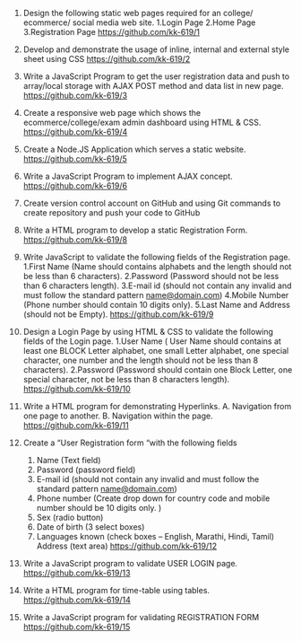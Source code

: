 1. Design the following static web pages required for an college/ ecommerce/ social 
media web site.
  1.Login Page 
  2.Home Page 
  3.Registration Page
https://github.com/kk-619/1
  
2. Develop and demonstrate the usage of inline, internal and external style sheet 
using CSS
https://github.com/kk-619/2

3. Write a JavaScript Program to get the user registration data and push to 
array/local storage with AJAX POST method and data list in new page.
https://github.com/kk-619/3

4. Create a responsive web page which shows the ecommerce/college/exam 
admin dashboard using HTML & CSS.
https://github.com/kk-619/4

5. Create a Node.JS Application which serves a static website.
https://github.com/kk-619/5

6. Write a JavaScript Program to implement AJAX concept.
https://github.com/kk-619/6

7. Create version control account on GitHub and using Git commands to 
create repository and push your code to GitHub

8. Write a HTML program to develop a static Registration Form.
https://github.com/kk-619/8

9. Write JavaScript to validate the following fields of the Registration page.
    1.First Name (Name should contains alphabets and the length should not 
be less than 6 characters). 
    2.Password (Password should not be less than 6 characters length). 
    3.E-mail id (should not contain any invalid and must follow the standard 
pattern name@domain.com) 
    4.Mobile Number (Phone number should contain 10 digits only).
    5.Last Name and Address (should not be Empty).
 https://github.com/kk-619/9
    
10. Design a Login Page by using HTML & CSS to validate the following fields 
of the Login page.
    1.User Name ( User Name should contains at least one BLOCK Letter 
alphabet, one small Letter alphabet, one special character, one 
number and the length should not be less than 8 characters). 
    2.Password (Password should contain one Block Letter, one special 
character, not be less than 8 characters length).
https://github.com/kk-619/10


11. Write a HTML program for demonstrating Hyperlinks. 
    A. Navigation from one page to another. 
    B. Navigation within the page.
https://github.com/kk-619/11
    
12. Create a “User Registration form “with the following fields 
    1. Name (Text field) 
    2. Password (password field) 
    3. E-mail id (should not contain any invalid and must follow the 
standard pattern name@domain.com) 
    4. Phone number (Create drop down for country code and mobile 
number should be 10 digits only. ) 
    5. Sex (radio button) 
    6. Date of birth (3 select boxes) 
    7. Languages known (check boxes – English, Marathi, Hindi, Tamil) 
Address (text area)
https://github.com/kk-619/12

13. Write a JavaScript program to validate USER LOGIN page.
https://github.com/kk-619/13

14. Write a HTML program for time-table using tables.
https://github.com/kk-619/14

15. Write a JavaScript program for validating REGISTRATION FORM
https://github.com/kk-619/15


